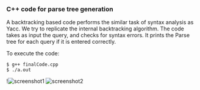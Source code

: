 ### C++ code for parse tree generation
A backtracking based code performs the similar task of syntax analysis as Yacc. We try to replicate the internal backtracking algorithm. The code takes as input the query, and checks for syntax errors. It prints the Parse tree for each query if it is entered correctly.


To execute the code:
```
$ g++ finalCode.cpp
$ ./a.out
```

!![screenshot1](https://user-images.githubusercontent.com/16051249/32354400-99b4b36e-c04f-11e7-91a9-5d77adf49f35.png)
![screenshot2](https://user-images.githubusercontent.com/16051249/32354402-9b02a276-c04f-11e7-8e71-bbc43ab7da78.png)
